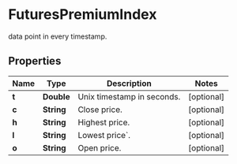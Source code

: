 
# FuturesPremiumIndex

data point in every timestamp.

## Properties

Name | Type | Description | Notes
------------ | ------------- | ------------- | -------------
**t** | **Double** | Unix timestamp in seconds. |  [optional]
**c** | **String** | Close price. |  [optional]
**h** | **String** | Highest price. |  [optional]
**l** | **String** | Lowest price&#x60;. |  [optional]
**o** | **String** | Open price. |  [optional]

